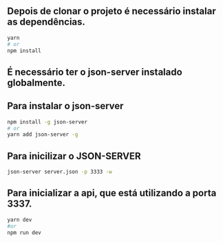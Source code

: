 ## Depois de clonar o projeto é necessário instalar as dependências.

```bash
yarn
# or
npm install
```

## É necessário ter o json-server instalado globalmente.

## Para instalar o json-server

```bash
npm install -g json-server
# or
yarn add json-server -g
```

## Para inicilizar o JSON-SERVER

```bash
json-server server.json -p 3333 -w
```

## Para inicializar a api, que está utilizando a porta 3337.

```bash
yarn dev
#or
npm run dev
```
